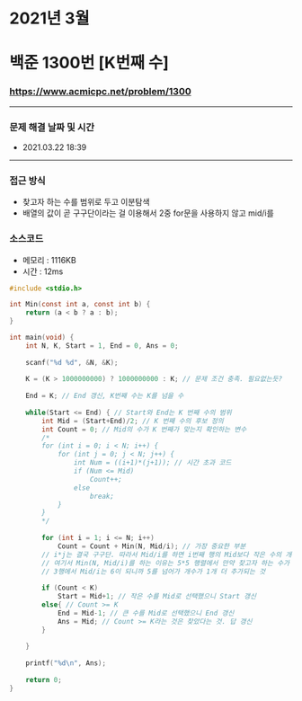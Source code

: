 
# 2021년 3월
# 백준 1300번 [K번째 수]
### https://www.acmicpc.net/problem/1300
---

### 문제 해결 날짜 및 시간

- 2021.03.22 18:39

---

### 접근 방식
- 찾고자 하는 수를 범위로 두고 이분탐색
- 배열의 값이 곧 구구단이라는 걸 이용해서 2중 for문을 사용하지 않고 mid/i를 

### 소스코드
- 메모리 : 1116KB
- 시간 : 12ms
```C
#include <stdio.h>

int Min(const int a, const int b) {
	return (a < b ? a : b);
}

int main(void) {
	int N, K, Start = 1, End = 0, Ans = 0;
	
	scanf("%d %d", &N, &K);
	
	K = (K > 1000000000) ? 1000000000 : K; // 문제 조건 충족. 필요없는듯?
	
	End = K; // End 갱신, K번째 수는 K를 넘을 수 
	
	while(Start <= End) { // Start와 End는 K 번째 수의 범위
		int Mid = (Start+End)/2; // K 번째 수의 후보 정의
		int Count = 0; // Mid의 수가 K 번째가 맞는지 확인하는 변수
		/*
		for (int i = 0; i < N; i++) {
			for (int j = 0; j < N; j++) {
				int Num = ((i+1)*(j+1)); // 시간 초과 코드
				if (Num <= Mid)
					Count++;
				else
					break;
			}
		}
		*/
		
		for (int i = 1; i <= N; i++)
			Count = Count + Min(N, Mid/i); // 가장 중요한 부분
		// i*j는 결국 구구단. 따라서 Mid/i를 하면 i번째 행의 Mid보다 작은 수의 개수가 나오는 것
		// 여기서 Min(N, Mid/i)를 하는 이유는 5*5 행렬에서 만약 찾고자 하는 수가 18이라면
		// 3행에서 Mid/i는 6이 되니까 5를 넘어가 개수가 1개 더 추가되는 것
		
		if (Count < K)
			Start = Mid+1; // 작은 수를 Mid로 선택했으니 Start 갱신
		else{ // Count >= K
			End = Mid-1; // 큰 수를 Mid로 선택했으니 End 갱신
			Ans = Mid; // Count >= K라는 것은 찾았다는 것. 답 갱신
		}
		
	}
	
	printf("%d\n", Ans);
	
	return 0;
}
```
